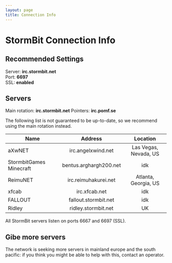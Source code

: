 ```yaml
---
layout: page
title: Connection Info
---
```


# StormBit Connection Info
## Recommended Settings
Server: **irc.stormbit.net**  
Port: **6697**  
SSL: **enabled**

## Servers
Main rotation: **irc.stormbit.net**
Pointers: **irc.pomf.se**


<span class="warning">The following list is not guaranteed to be up-to-date, so we recommend using the
main rotation instead.</span>

Name                    | Address                | Location              |
------------------------|:----------------------:|:---------------------:|
aXwNET                  | irc.angelxwind.net     | Las Vegas, Nevada, US |
StormbitGames Minecraft | bentus.arghargh200.net | idk                   |
ReimuNET                | irc.reimuhakurei.net   | Atlanta, Georgia, US  |
xfcab                   | irc.xfcab.net          | idk                   |
FALLOUT                 | fallout.stormbit.net   | idk                   |
Ridley                  | ridley.stormbit.net    | UK                    |

All StormBit servers listen on ports 6667 and 6697 (SSL).

## Gibe more servers
The network is seeking more servers in mainland europe and the south pacific: if
you think you might be able to help with this, contact an operator.
